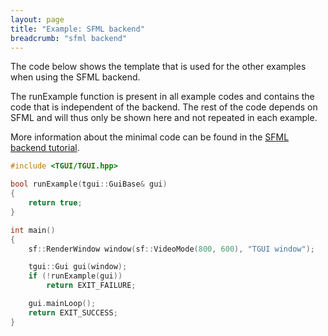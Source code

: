 ```yaml
---
layout: page
title: "Example: SFML backend"
breadcrumb: "sfml backend"
---
```


The code below shows the template that is used for the other examples when using the SFML backend.

The runExample function is present in all example codes and contains the code that is independent of the backend. The rest of the code depends on SFML and will thus only be shown here and not repeated in each example.

More information about the minimal code can be found in the [SFML backend tutorial](/tutorials/0.9/sfml-backend/).

``` c++
#include <TGUI/TGUI.hpp>

bool runExample(tgui::GuiBase& gui)
{
    return true;
}

int main()
{
    sf::RenderWindow window(sf::VideoMode(800, 600), "TGUI window");

    tgui::Gui gui(window);
    if (!runExample(gui))
        return EXIT_FAILURE;

    gui.mainLoop();
    return EXIT_SUCCESS;
}
```
